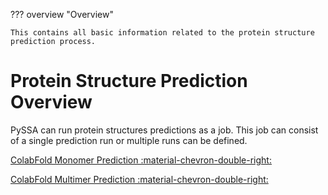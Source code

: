 ??? overview "Overview"

    This contains all basic information related to the protein structure prediction process.

# Protein Structure Prediction Overview
PySSA can run protein structures predictions as a job. This job can consist of a single prediction run or
multiple runs can be defined.

[ColabFold Monomer Prediction :material-chevron-double-right: ](colabfold_monomer.md)

[ColabFold Multimer Prediction :material-chevron-double-right: ](colabfold_multimer.md)
